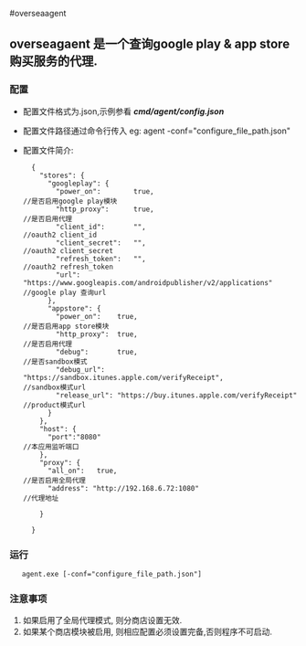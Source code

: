 ﻿#overseaagent

## overseagaent 是一个查询google play & app store 购买服务的代理.

### 配置
- 配置文件格式为.json,示例参看 ***cmd/agent/config.json***
- 配置文件路径通过命令行传入 eg: agent -conf="configure_file_path.json"
- 配置文件简介:

        {
          "stores": {
            "googleplay": {
              "power_on":        true,                                                             //是否启用google play模块
              "http_proxy":      true,                                                             //是否启用代理                                                 
              "client_id":       "",                                                               //oauth2 client_id
              "client_secret":   "",                                                               //oauth2 client_secret
              "refresh_token":   "",                                                               //oauth2 refresh_token
              "url":             "https://www.googleapis.com/androidpublisher/v2/applications"     //google play 查询url
            },
            "appstore": {
              "power_on":    true,                                                                 //是否启用app store模块  
              "http_proxy":  true,                                                                 //是否启用代理
              "debug":       true,                                                                 //是否sandbox模式                                  
              "debug_url":   "https://sandbox.itunes.apple.com/verifyReceipt",                     //sandbox模式url
              "release_url": "https://buy.itunes.apple.com/verifyReceipt"                          //product模式url
            }
          },
          "host": {
            "port":"8080"                                                                          //本应用监听端口
          },
          "proxy": {          
            "all_on":   true,                                                                      //是否启用全局代理
            "address": "http://192.168.6.72:1080"                                                  //代理地址
        
          }
        
        }
                   
### 运行
       agent.exe [-conf="configure_file_path.json"] 
             
### 注意事项 
1. 如果启用了全局代理模式, 则分商店设置无效.
2. 如果某个商店模块被启用, 则相应配置必须设置完备,否则程序不可启动.